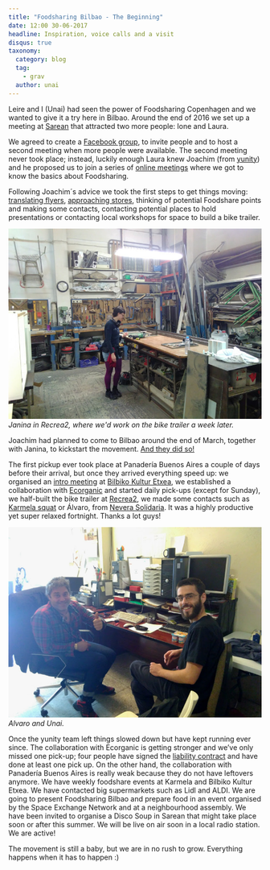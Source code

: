 ```yaml
---
title: "Foodsharing Bilbao - The Beginning"
date: 12:00 30-06-2017
headline: Inspiration, voice calls and a visit
disqus: true
taxonomy:
  category: blog
  tag:
    - grav
  author: unai
---
```

Leire and I (Unai) had seen the power of Foodsharing Copenhagen and we wanted to give it a try here in Bilbao. Around the end of 2016 we set up a meeting at [Sarean](https://www.facebook.com/sareangunea/) that attracted two more people: Ione and Laura.

We agreed to create a [Facebook group](https://www.facebook.com/groups/1853289058224368/?ref=bookmarks), to invite people and to host a second meeting when more people were available. The second meeting never took place; instead, luckily enough Laura knew Joachim (from [yunity](https://www.yunity.org)) and he proposed us to join a series of [online meetings](https://drive.google.com/open?id=0B0c-rM4MZX0XdERVTy1IVUN0aVU&noprocess) where we got to know the basics about Foodsharing.

Following Joachim´s advice we took the first steps to get things moving: [translating flyers](https://drive.google.com/open?id=0B0c-rM4MZX0Xc1dzWHFvN2VHUEE&noprocess), [approaching stores](https://drive.google.com/open?id=1IPgyuLC2Sjsz7vnXTh-D636wObI_kISLdsegsF9TU1U&noprocess), thinking of potential Foodshare points and making some contacts, contacting potential places to hold presentations or contacting local workshops for space to build a bike trailer.

![](workshop.jpg) *Janina in Recrea2, where we'd work on the bike trailer a week later.*

Joachim had planned to come to Bilbao around the end of March, together with Janina, to kickstart the movement. [And they did so!](https://yunity.atlassian.net/wiki/display/FSINT/Kickstarting+foodsharing+Bilbao)

The first pickup ever took place at Panadería Buenos Aires a couple of days before their arrival, but once they arrived everything speed up: we organised an [intro meeting](https://www.facebook.com/events/183695715476690/) at [Bilbiko Kultur Etxea](https://www.facebook.com/bilbikokulturetxea/), we established a collaboration with [Ecorganic](https://www.facebook.com/pages/Ecorganic-Bilbao/1710629755857150) and started daily pick-ups (except for Sunday), we half-built the bike trailer at [Recrea2](https://www.facebook.com/Recrea2.Bilbao/), we made some contacts such as [Karmela squat](https://www.facebook.com/Karmela-1029527180427399/) or Álvaro, from [Nevera Solidaria](https://www.facebook.com/neverasolidaria/). It was a highly productive yet super relaxed fortnight. Thanks a lot guys!

![](alvaro-and-unai.jpg) *Alvaro and Unai.*

Once the yunity team left things slowed down but have kept running ever since. The collaboration with Ecorganic is getting stronger and we’ve only missed one pick-up; four people have signed the [liability contract](https://drive.google.com/open?id=0B0c-rM4MZX0XUWs3b2N2QkZnS0U&noprocess) and have done at least one pick up. On the other hand, the collaboration with Panadería Buenos Aires is really weak because they do not have leftovers anymore. We have weekly foodshare events at Karmela and Bilbiko Kultur Etxea. We have contacted big supermarkets such as Lidl and ALDI. We are going to present Foodsharing Bilbao and prepare food in an event organised by the Space Exchange Network and at a neighbourhood assembly. We have been invited to organise a Disco Soup in Sarean that might take place soon or after this summer. We will be live on air soon in a local radio station. We are active!

The movement is still a baby, but we are in no rush to grow. Everything happens when it has to happen :)